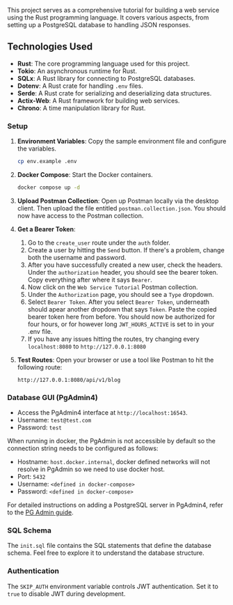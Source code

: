 This project serves as a comprehensive tutorial for building a web service using the Rust programming language. It covers various aspects, from setting up a PostgreSQL database to handling JSON responses.

## Technologies Used

- **Rust**: The core programming language used for this project.
- **Tokio**: An asynchronous runtime for Rust.
- **SQLx**: A Rust library for connecting to PostgreSQL databases.
- **Dotenv**: A Rust crate for handling `.env` files.
- **Serde**: A Rust crate for serializing and deserializing data structures.
- **Actix-Web**: A Rust framework for building web services.
- **Chrono**: A time manipulation library for Rust.

### Setup

1. **Environment Variables**: Copy the sample environment file and configure the variables.

   ```bash
   cp env.example .env
   ```

2. **Docker Compose**: Start the Docker containers.

   ```bash
   docker compose up -d
   ```

3. **Upload Postman Collection**: Open up Postman locally via the desktop client. Then upload the file entitled `postman.collection.json`. You should now have access to the Postman collection.
4. **Get a Bearer Token**:

   1. Go to the `create_user` route under the `auth` folder.
   2. Create a user by hitting the `Send` button. If there's a problem, change both the username and password.
   3. After you have successfully created a new user, check the headers. Under the `authorization` header, you should see the bearer token. Copy everything after where it says `Bearer`.
   4. Now click on the `Web Service Tutorial` Postman collection.
   5. Under the `Authorization` page, you should see a `Type` dropdown.
   6. Select `Bearer Token`. After you select `Bearer Token`, underneath should apear another dropdown that says `Token`. Paste the copied bearer token here from before. You should now be authorized for four hours, or for however long `JWT_HOURS_ACTIVE` is set to in your .env file.
   7. If you have any issues hitting the routes, try changing every `localhost:8080` to `http://127.0.0.1:8080`

5. **Test Routes**: Open your browser or use a tool like Postman to hit the following route:

   ```
   http://127.0.0.1:8080/api/v1/blog
   ```

### Database GUI (PgAdmin4)

- Access the PgAdmin4 interface at `http://localhost:16543`.
- Username: `test@test.com`
- Password: `test`

When running in docker, the PgAdmin is not accessible by default so the connection string needs to be configured as follows:

- Hostname: `host.docker.internal`, docker defined networks will not resolve in PgAdmin so we need to use docker host.
- Port: `5432`
- Username: `<defined in docker-compose>`
- Password: `<defined in docker-compose>`

For detailed instructions on adding a PostgreSQL server in PgAdmin4, refer to the [PG Admin guide](https://onexlab-io.medium.com/docker-compose-postgres-initdb-ba0021deef76).

### SQL Schema

The `init.sql` file contains the SQL statements that define the database schema. Feel free to explore it to understand the database structure.

### Authentication

The `SKIP_AUTH` environment variable controls JWT authentication. Set it to `true` to disable JWT during development.
